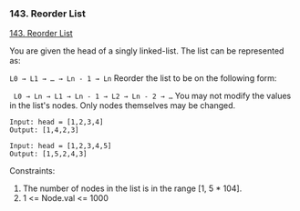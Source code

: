 ### 143. Reorder List
[143. Reorder List](https://leetcode.com/problems/reorder-list/)

You are given the head of a singly linked-list. The list can be represented as:

``` L0 → L1 → … → Ln - 1 → Ln ```
Reorder the list to be on the following form:

``` L0 → Ln → L1 → Ln - 1 → L2 → Ln - 2 → …```
You may not modify the values in the list's nodes. Only nodes themselves may be changed.

```
Input: head = [1,2,3,4]
Output: [1,4,2,3]
```

```
Input: head = [1,2,3,4,5]
Output: [1,5,2,4,3]
```

Constraints:

1. The number of nodes in the list is in the range [1, 5 * 104].
2. 1 <= Node.val <= 1000